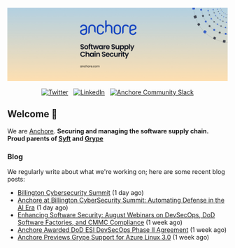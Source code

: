 <p align="center">
  <a href="https://anchore.com" target="_blank"><img src="https://raw.githubusercontent.com/anchore/.github/main/.github/banner.jpg"></a>
</p>
<p align="center">
  &nbsp;<a href="https://twitter.com/anchore" target="_blank"><img alt="Twitter" src="https://img.shields.io/badge/Twitter-303030?style=for-the-badge&logo=x&logoColor=%23ffffff"></a>&nbsp;
  &nbsp;<a href="https://www.linkedin.com/company/anchore" target="_blank"><img alt="LinkedIn" src="https://img.shields.io/badge/LinkedIn-1667be?style=for-the-badge&logo=linkedin&logoColor=%23ffffff"></a>&nbsp;
  &nbsp;<a href="https://anchore.com/slack" target="_blank"><img alt="Anchore Community Slack" src="https://img.shields.io/badge/Slack-4A154B?style=for-the-badge&logo=slack&logoColor=white"></a>&nbsp;
</p>

## Welcome 👋

We are [Anchore](https://anchore.com/).
**Securing and managing the software supply chain. Proud parents of [Syft](https://github.com/anchore/syft) and [Grype](https://github.com/anchore/grype)**

### Blog 

We regularly write about what we're working on; here are some recent blog posts:


- [Billington Cybersecurity Summit](https://anchore.com/webinars/billington-cybersecurity-summit/) (1 day ago)
- [Anchore at Billington CyberSecurity Summit: Automating Defense in the AI Era](https://anchore.com/blog/anchore-at-billington-cybersecurity-summit-2024/) (1 day ago)
- [Enhancing Software Security: August Webinars on DevSecOps, DoD Software Factories, and CMMC Compliance](https://anchore.com/blog/august-webinars-on-devsecops-dod-software-factories-and-cmmc-compliance/) (1 week ago)
- [Anchore Awarded DoD ESI DevSecOps Phase II Agreement](https://anchore.com/blog/anchore-awarded-dod-esi-devsecops-phase-2-agreement/) (1 week ago)
- [Anchore Previews Grype Support for Azure Linux 3.0](https://anchore.com/blog/anchore-previews-grype-support-for-azure-linux-3-0/) (1 week ago)
